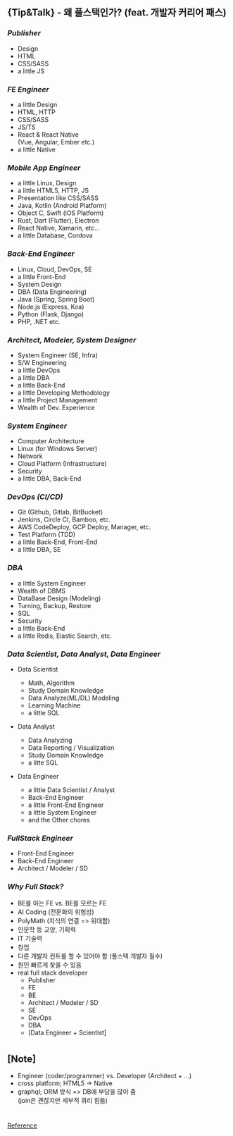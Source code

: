 ## {Tip&Talk} - 왜 풀스택인가? (feat. 개발자 커리어 패스)

### _Publisher_

- Design
- HTML
- CSS/SASS
- a little JS

### _FE Engineer_

- a little Design
- HTML, HTTP
- CSS/SASS
- JS/TS
- React & React Native <br/>
  (Vue, Angular, Ember etc.)
- a little Native

### _Mobile App Engineer_

- a little Linux, Design
- a little HTML5, HTTP, JS
- Presentation like CSS/SASS
- Java, Kotlin (Android Platform)
- Object C, Swift (iOS Platform)
- Rust, Dart (Flutter), Electron
- React Native, Xamarin, etc...
- a little Database, Cordova

### _Back-End Engineer_

- Linux, Cloud, DevOps, SE
- a little Front-End
- System Design
- DBA (Data Engineering)
- Java (Spring, Spring Boot)
- Node.js (Express, Koa)
- Python (Flask, Django)
- PHP, .NET etc.

### _Architect, Modeler, System Designer_

- System Engineer (SE, Infra)
- S/W Engineering
- a little DevOps
- a little DBA
- a little Back-End
- a little Developing Methodology
- a little Project Management
- Wealth of Dev. Experience

### _System Engineer_

- Computer Architecture
- Linux (for Windows Server)
- Network
- Cloud Platform (Infrastructure)
- Security
- a little DBA, Back-End

### _DevOps (CI/CD)_

- Git (Github, Gitlab, BitBucket)
- Jenkins, Circle CI, Bamboo, etc.
- AWS CodeDeploy, GCP Deploy, Manager, etc.
- Test Platform (TDD)
- a little Back-End, Front-End
- a little DBA, SE

### _DBA_

- a little System Engineer
- Wealth of DBMS
- DataBase Design (Modeling)
- Turning, Backup, Restore
- SQL
- Security
- a little Back-End
- a little Redis, Elastic Search, etc.

### _Data Scientist, Data Analyst, Data Engineer_

- Data Scientist

  - Math, Algorithm
  - Study Domain Knowledge
  - Data Analyze(ML/DL) Modeling
  - Learning Machine
  - a little SQL

- Data Analyst

  - Data Analyzing
  - Data Reporting / Visualization
  - Study Domain Knowledge
  - a litte SQL

- Data Engineer
  - a little Data Scientist / Analyst
  - Back-End Engineer
  - a little Front-End Engineer
  - a little System Engineer
  - and the Other chores

### _FullStack Engineer_

- Front-End Engineer
- Back-End Engineer
- Architect / Modeler / SD

### _Why Full Stack?_

- BE를 아는 FE vs. BE를 모르는 FE
- AI Coding (전문화의 위험성)
- PolyMath (지식의 연결 => 위대함)
- 인문학 등 교양, 기획력
- IT 기술력
- 창업
- 다른 개발자 컨트롤 할 수 있어야 함 (풀스택 개발자 필수)
- 원인 빠르게 찾을 수 있음
- real full stack developer
  - Publisher
  - FE
  - BE
  - Architect / Modeler / SD
  - SE
  - DevOps
  - DBA
  - [Data Engineer + Scientist]

#

## [Note]

- Engineer (coder/programmer) vs. Developer (Architect + ...)
- cross platform; HTML5 -> Native
- graphql; ORM 방식 => DB에 부담을 많이 줌 <br/>
  (join은 괜찮지만 세부적 쿼리 힘듦)

#

[Reference](https://www.youtube.com/watch?v=roOXZ0UkY7Y&list=PLEOnZ6GeucBULV2avLOeBb442o1FkSXRk&index=1)
